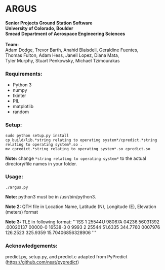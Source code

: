 ARGUS
=======

__Senior Projects Ground Station Software__<br />
__University of Colorado, Boulder__<br />
__Smead Department of Aerospace Engineering Sciences__ <br />
<br />
__Team:__ <br />
Adam Dodge, Trevor Barth, Anahid Blaisdell, Geraldine Fuentes,<br />
Thomas Fulton, Adam Hess, Janell Lopez, Diana Mata, <br />
Tyler Murphy, Stuart Penkowsky, Michael Tzimourakas

### Requirements:

  - Python 3
  - numpy
  - tkinter
  - PIL
  - matplotlib
  - random

### Setup:

```
sudo python setup.py install 
cp build/lib.*string relating to operating system*/cpredict.*string relating to operating system*.so .
mv cpredict.*string relating to operating system*.so cpredict.so
```
__Note:__ change `*string relating to operating system*` to the actual directory/file names in your folder.

### Usage:

```./argus.py```

__Note:__ python3 must be in /usr/bin/python3.

__Note 2:__ QTH file in Location Name, Latitude (N), Longitude (E), Elevation (meters) format

__Note 3:__ TLE in following format:
'''ISS
1 25544U 98067A   04236.56031392  .00020137  00000-0  16538-3 0  9993
2 25544  51.6335 344.7760 0007976 126.2523 325.9359 15.70406856328906
'''

### Acknowledgements:
predict.py, setup.py, and predict.c adapted from PyPredict (https://github.com/nsat/pypredict)
